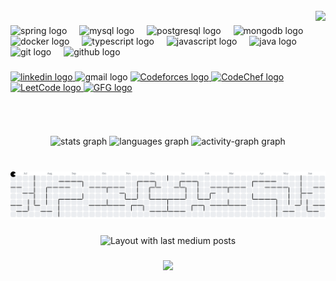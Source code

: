 <br clear="both">

<img align="right" height="200" src="https://media2.giphy.com/media/v1.Y2lkPTc5MGI3NjExd3JwMnVtaTc5Zm5ycDFqbHlodXkyYXloYzlxOHBxZjZrcTc0d2RvZSZlcD12MV9pbnRlcm5hbF9naWZfYnlfaWQmY3Q9Zw/78XCFBGOlS6keY1Bil/giphy.gif"  />

###

<div align="left">
  <img src="https://cdn.jsdelivr.net/gh/devicons/devicon/icons/spring/spring-original.svg" height="40" alt="spring logo"  />
  <img width="12" />
  <img src="https://cdn.jsdelivr.net/gh/devicons/devicon/icons/mysql/mysql-original.svg" height="40" alt="mysql logo"  />
  <img width="12" />
  <img src="https://cdn.jsdelivr.net/gh/devicons/devicon/icons/postgresql/postgresql-original.svg" height="40" alt="postgresql logo"  />
  <img width="12" />
  <img src="https://cdn.jsdelivr.net/gh/devicons/devicon/icons/mongodb/mongodb-original.svg" height="40" alt="mongodb logo"  />
  <img width="12" />
  <img src="https://cdn.jsdelivr.net/gh/devicons/devicon/icons/docker/docker-original.svg" height="40" alt="docker logo"  />
  <img width="12" />
  <img src="https://cdn.jsdelivr.net/gh/devicons/devicon/icons/typescript/typescript-original.svg" height="40" alt="typescript logo"  />
  <img width="12" />
  <img src="https://cdn.jsdelivr.net/gh/devicons/devicon/icons/javascript/javascript-original.svg" height="40" alt="javascript logo"  />
  <img width="12" />
  <img src="https://cdn.jsdelivr.net/gh/devicons/devicon/icons/java/java-original.svg" height="40" alt="java logo"  />
  <img width="12" />
  <img src="https://cdn.jsdelivr.net/gh/devicons/devicon/icons/git/git-original.svg" height="40" alt="git logo"  />
  <img width="12" />
  <img src="https://cdn.jsdelivr.net/gh/devicons/devicon/icons/github/github-original.svg" height="40" alt="github logo"  />
</div>

###

<div align="left">
  <a href="https://www.linkedin.com/in/nikhils2310/" target="_blank">
    <img src="https://raw.githubusercontent.com/maurodesouza/profile-readme-generator/master/src/assets/icons/social/linkedin/default.svg" width="52" height="40" alt="linkedin logo"  />
  </a>
  <img src="https://raw.githubusercontent.com/maurodesouza/profile-readme-generator/master/src/assets/icons/social/gmail/default.svg" width="52" height="40" alt="gmail logo"  />
 <a href="https://codeforces.com/profile/nikhilsingh" target="_blank">
    <img src="https://sta.codeforces.com/s/32849/images/codeforces-logo-with-telegram.png" width="52" height="40" alt="Codeforces logo" />
  </a>
  <a href="https://www.codechef.com/users/nikhils2310" target="_blank">
    <img src="https://cdn.codechef.com/images/cc-logo.svg" width="52" height="40" alt="CodeChef logo" />
  </a>
  <a href="https://leetcode.com/thakurnikhilsingh2004/" target="_blank">
    <img src="https://upload.wikimedia.org/wikipedia/commons/1/19/LeetCode_logo_black.png" width="52" height="40" alt="LeetCode logo" />
  </a>
  <a href="https://auth.geeksforgeeks.org/user/YOUR_GFG_USERNAME/profile" target="_blank">
    <img src="https://upload.wikimedia.org/wikipedia/commons/4/43/GeeksforGeeks.svg" width="52" height="40" alt="GFG logo" />
  </a>
</div>

###

<br clear="both">

<div align="center">
  <img src="https://github-readme-stats.vercel.app/api?username=NikhilSingh2310&hide_title=false&hide_rank=false&show_icons=true&include_all_commits=true&count_private=true&disable_animations=false&theme=dracula&locale=en&hide_border=false&order=1" height="150" alt="stats graph"  />
  <img src="https://github-readme-stats.vercel.app/api/top-langs?username=NikhilSingh2310&locale=en&hide_title=false&layout=compact&card_width=320&langs_count=5&theme=dracula&hide_border=false&order=2" height="150" alt="languages graph"  />
  <img src="https://github-readme-activity-graph.vercel.app/graph?username=NikhilSingh2310&radius=16&theme=react&area=true&order=5" height="300" alt="activity-graph graph"  />
</div>

###

<br clear="both">

<picture>
  <source media="(prefers-color-scheme: dark)" srcset="https://raw.githubusercontent.com/NikhilSingh2310/NikhilSingh2310/output/pacman-contribution-graph-dark.svg">
  <source media="(prefers-color-scheme: light)" srcset="https://raw.githubusercontent.com/NikhilSingh2310/NikhilSingh2310/output/pacman-contribution-graph.svg">
  <img alt="pacman contribution graph" src="https://raw.githubusercontent.com/NikhilSingh2310/NikhilSingh2310/output/pacman-contribution-graph.svg">
</picture>

###

<div align="center">
  <img src="https://github-read-medium-git-main.pahlevikun.vercel.app/latest?limit=4&username=NikhilSingh2310&theme=dark" alt="Layout with last medium posts"  />
</div>

###

<div align="center">
  <img src="https://profile-counter.glitch.me/NikhilSingh2310/count.svg?"  />
</div>

###
